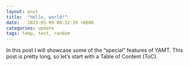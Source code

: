 ```yaml
---
layout: post
title:  "hello, world!"
date:   2023-05-09 00:32:39 +0600
categories: update
tags: temp, test, random
---
```

In this post I will showcase some of the “special” features of YAMT. This post is pretty long, so let’s start with a Table of Content (ToC).
